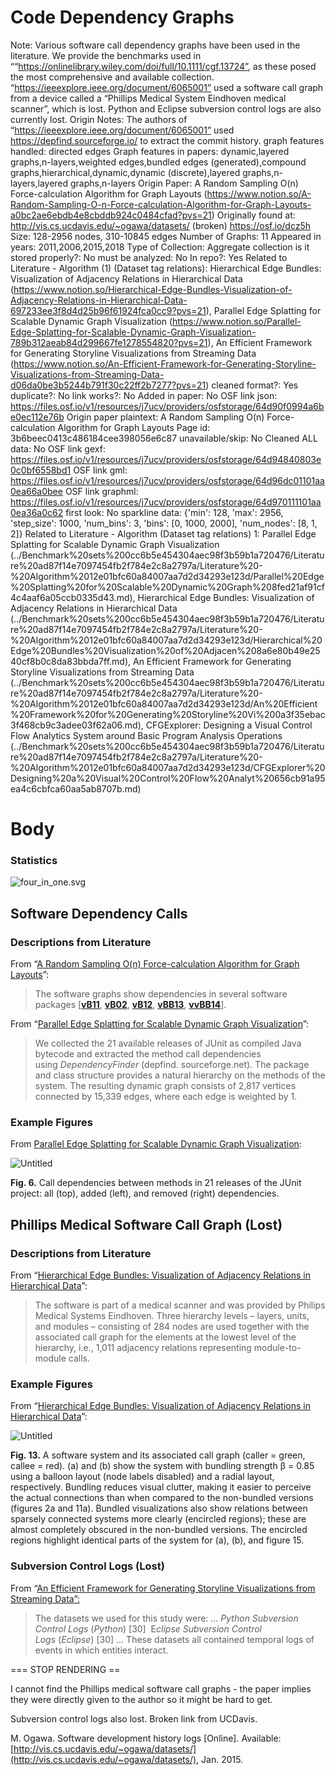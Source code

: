 # Code Dependency Graphs

Note: Various software call dependency graphs have been used in the literature. We provide the benchmarks used in ““https://onlinelibrary.wiley.com/doi/full/10.1111/cgf.13724”, as these posed the most comprehensive and available collection. 
 “https://ieeexplore.ieee.org/document/6065001” used a software call graph from a device called a “Phillips Medical System Eindhoven medical scanner”, which is lost. Python and Eclipse subversion control logs are also currently lost.
Origin Notes: The authors of “https://ieeexplore.ieee.org/document/6065001” used https://depfind.sourceforge.io/ to extract the commit history.
graph features handled: directed edges
Graph features in papers: dynamic,layered graphs,n-layers,weighted edges,bundled edges (generated),compound graphs,hierarchical,dynamic,dynamic (discrete),layered graphs,n-layers,layered graphs,n-layers
Origin Paper: A Random Sampling O(n) Force-calculation Algorithm for Graph Layouts (https://www.notion.so/A-Random-Sampling-O-n-Force-calculation-Algorithm-for-Graph-Layouts-a0bc2ae6ebdb4e8cbddb924c0484cfad?pvs=21)
Originally found at: http://vis.cs.ucdavis.edu/~ogawa/datasets/ (broken)
https://osf.io/dcz5h 
Size: 128-2956 nodes, 310-10845 edges
Number of Graphs: 11
Appeared in years: 2011,2006,2015,2018
Type of Collection: Aggregate collection
is it stored properly?: No
must be analyzed: No
In repo?: Yes
Related to Literature - Algorithm (1) (Dataset tag relations): Hierarchical Edge Bundles: Visualization of Adjacency Relations in Hierarchical Data (https://www.notion.so/Hierarchical-Edge-Bundles-Visualization-of-Adjacency-Relations-in-Hierarchical-Data-697233ee3f8d4d25b96f61924fca0cc9?pvs=21), Parallel Edge Splatting for Scalable Dynamic Graph Visualization (https://www.notion.so/Parallel-Edge-Splatting-for-Scalable-Dynamic-Graph-Visualization-789b312aeab84d299667fe1278554820?pvs=21), An Efficient Framework for Generating Storyline Visualizations from Streaming Data (https://www.notion.so/An-Efficient-Framework-for-Generating-Storyline-Visualizations-from-Streaming-Data-d06da0be3b5244b791f30c22ff2b7277?pvs=21)
cleaned format?: Yes
duplicate?: No
link works?: No
Added in paper: No
OSF link json: https://files.osf.io/v1/resources/j7ucv/providers/osfstorage/64d90f0994a6be0ec112e76b
Origin paper plaintext: A Random Sampling O(n) Force-calculation Algorithm for Graph Layouts
Page id: 3b6beec0413c486184cee398056e6c87
unavailable/skip: No
Cleaned ALL data: No
OSF link gexf: https://files.osf.io/v1/resources/j7ucv/providers/osfstorage/64d94840803e0c0bf6558bd1
OSF link gml: https://files.osf.io/v1/resources/j7ucv/providers/osfstorage/64d96dc01101aa0ea66a0bee
OSF link graphml: https://files.osf.io/v1/resources/j7ucv/providers/osfstorage/64d970111101aa0ea36a0c62
first look: No
sparkline data: {'min': 128, 'max': 2956, 'step_size': 1000, 'num_bins': 3, 'bins': [0, 1000, 2000], 'num_nodes': [8, 1, 2]}
Related to Literature - Algorithm (Dataset tag relations) 1: Parallel Edge Splatting for Scalable Dynamic Graph Visualization (../Benchmark%20sets%200cc6b5e454304aec98f3b59b1a720476/Literature%20ad87f14e7097454fb2f784e2c8a2797a/Literature%20-%20Algorithm%2012e01bfc60a84007aa7d2d34293e123d/Parallel%20Edge%20Splatting%20for%20Scalable%20Dynamic%20Graph%208fed21af91cf4c4aaf6a05ccb0335d43.md), Hierarchical Edge Bundles: Visualization of Adjacency Relations in Hierarchical Data (../Benchmark%20sets%200cc6b5e454304aec98f3b59b1a720476/Literature%20ad87f14e7097454fb2f784e2c8a2797a/Literature%20-%20Algorithm%2012e01bfc60a84007aa7d2d34293e123d/Hierarchical%20Edge%20Bundles%20Visualization%20of%20Adjacen%208a6e80b49e2540cf8b0c8da83bbda7ff.md), An Efficient Framework for Generating Storyline Visualizations from Streaming Data (../Benchmark%20sets%200cc6b5e454304aec98f3b59b1a720476/Literature%20ad87f14e7097454fb2f784e2c8a2797a/Literature%20-%20Algorithm%2012e01bfc60a84007aa7d2d34293e123d/An%20Efficient%20Framework%20for%20Generating%20Storyline%20Vi%200a3f35ebac3f468cb9c3adee03f62a06.md), CFGExplorer: Designing a Visual Control Flow Analytics System around Basic Program Analysis Operations (../Benchmark%20sets%200cc6b5e454304aec98f3b59b1a720476/Literature%20ad87f14e7097454fb2f784e2c8a2797a/Literature%20-%20Algorithm%2012e01bfc60a84007aa7d2d34293e123d/CFGExplorer%20Designing%20a%20Visual%20Control%20Flow%20Analyt%20656cb91a95ea4c6cbfca60aa5ab8707b.md)

# Body

### Statistics

![four_in_one.svg](Code%20Dependency%20Graphs%203b6beec0413c486184cee398056e6c87/four_in_one.svg)

## Software Dependency Calls

### Descriptions from Literature

From “[A Random Sampling O(n) Force-calculation Algorithm for Graph Layouts](https://onlinelibrary.wiley.com/doi/full/10.1111/cgf.13724)”:

> The software graphs show dependencies in several software packages [**[vB11](https://onlinelibrary.wiley.com/doi/full/10.1111/cgf.13724#cgf13724-bib-0076)**, **[vB02](https://onlinelibrary.wiley.com/doi/full/10.1111/cgf.13724#cgf13724-bib-0075)**, **[vB12](https://onlinelibrary.wiley.com/doi/full/10.1111/cgf.13724#cgf13724-bib-0077)**, **[vBB13](https://onlinelibrary.wiley.com/doi/full/10.1111/cgf.13724#cgf13724-bib-0078)**, **[vvBB14](https://onlinelibrary.wiley.com/doi/full/10.1111/cgf.13724#cgf13724-bib-0082)**].
> 

From “[Parallel Edge Splatting for Scalable Dynamic Graph Visualization](https://ieeexplore.ieee.org/document/6065001)”:

> We collected the 21 available releases of JUnit as compiled Java bytecode and extracted the method call dependencies using *DependencyFinder* (depfind. sourceforge.net). The package and class structure provides a natural hierarchy on the methods of the system. The resulting dynamic graph consists of 2,817 vertices connected by 15,339 edges, where each edge is weighted by 1.
> 

### Example Figures

From [Parallel Edge Splatting for Scalable Dynamic Graph Visualization](https://ieeexplore.ieee.org/document/6065001):

![Untitled](Code%20Dependency%20Graphs%203b6beec0413c486184cee398056e6c87/Untitled.png)

**Fig. 6.** Call dependencies between methods in 21 releases of the JUnit project: all (top), added (left), and removed (right) dependencies.

## Phillips Medical Software Call Graph (Lost)

### Descriptions from Literature

From “[Hierarchical Edge Bundles: Visualization of Adjacency Relations in Hierarchical Data](https://ieeexplore.ieee.org/document/4015425)”:

> The software is part of a medical scanner and was provided by Philips Medical Systems Eindhoven. Three hierarchy levels – layers, units, and modules – consisting of 284 nodes are used together with the associated call graph for the elements at the lowest level of the hierarchy, i.e., 1,011 adjacency relations representing module-to-module calls.
> 

### Example Figures

From “[Hierarchical Edge Bundles: Visualization of Adjacency Relations in Hierarchical Data](https://ieeexplore.ieee.org/document/4015425)”:

![Untitled](Code%20Dependency%20Graphs%203b6beec0413c486184cee398056e6c87/Untitled%201.png)

******************Fig. 13.****************** A software system and its associated call graph (caller = green, callee = red). (a) and (b) show the system with bundling strength β = 0.85 using a balloon layout (node labels disabled) and a radial layout, respectively. Bundling reduces visual clutter, making it easier to perceive the actual connections than when compared to the non-bundled versions (figures 2a and 11a). Bundled visualizations also show relations between sparsely connected systems more clearly (encircled regions); these are almost completely obscured in the non-bundled versions. The encircled regions highlight identical parts of the system for (a), (b), and figure 15.

### Subversion Control Logs (Lost)

From “[An Efficient Framework for Generating Storyline Visualizations from Streaming Data”:](https://ieeexplore.ieee.org/document/7015617)

> The datasets we used for this study were:
…
*Python Subversion Control Logs* (*Python*) [30] 
E*clipse Subversion Control Logs* (*Eclipse*) [30]
…
These datasets all contained temporal logs of events in which entities interact.
> 

=== STOP RENDERING ==

I cannot find the Phillips medical software call graphs - the paper implies they were directly given to the author so it might be hard to get. 

Subversion control logs also lost. Broken link from UCDavis. 

M. Ogawa. Software development history logs [Online]. Available:
[http://vis.cs.ucdavis.edu/~ogawa/datasets/](http://vis.cs.ucdavis.edu/~ogawa/datasets/), Jan. 2015.